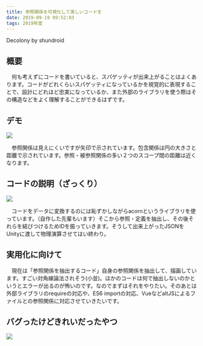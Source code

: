 ```yaml
---
title: 参照関係を可視化して美しいコードを
date: 2019-09-19 09:52:03
tags: 2019年度
---
```


Decolony by shundroid

## 概要

　何も考えずにコードを書いていると、スパゲッティが出来上がることはよくあります。コードがどれくらいスパゲッティになっているかを視覚的に表現することで、設計にどれほど忠実になっているか、また外部のライブラリを使う際はその構造などをよく理解することができるはずです。

## デモ

![](https://9e2mla.bn.files.1drv.com/y4mwjwPLBmAF3ZS8LmylAhiWlPJ8l2-ED4E3cH1x3CbfJFHAVRHkfIncLAp8XabElz0LcGBdwhrpCrO0mBJkcHKfHwOM-WVHNd5lTlXS9DjjZ0P3cT_HN1cPNfJ9nt7UhbdNP4r7Xm5vAG7NGBs-14ApuB9fq-K9oBwYtCLIMZbQ-apkNZE5sDMVV1XjqGjAI1ZjirULVXGGm-UT__y254iPw?width=434&height=380&cropmode=none)

　参照関係は見えにくいですが矢印で示されています。包含関係は円の大きさと距離で示されています。参照・被参照関係の多い２つのスコープ間の距離は近くなります。

## コードの説明（ざっくり）

![](https://pu2mla.bn.files.1drv.com/y4m6izWmruwpuD5BHwl2jaPd1lxVxnW_KiySVIPVMnrxe15O86MMpqcf8KApXAkHS3tz84PfvYTRcTLoIq8afpyJvUA4nulKGvnhLePtaK73RBZQeLMDQjZ-V6cIQIllytGXkLSFWgY_JSWN1ZFM6fBh8pjPFUeBZcemCR5S7r4ZRGCuth-GXNh6QZjF2ulUMtsTZNMeSxBa8QPvRnUPJRKRQ?width=526&height=163&cropmode=none)

　コードをデータに変換するのには恥ずかしながらacornというライブラリを使っています。（自作した先輩もいます）そこから参照・定義を抽出し、その後それらを結びつけるためIDを振っていきます。そうして出来上がったJSONをUnityに渡して物理演算させてはい終わり。

## 実用化に向けて

　現在は「参照関係を抽出するコード」自身の参照関係を抽出して、描画しています。すごい対角線論法されそう(小並)。ほかのコードは何で抽出しないのかというとエラーが出るのが怖いのです。なのでまずはそれをやりたい。そのあとは外部ライブラリのrequireの対応や、ES6 importの対応、VueなどaltJSによるファイルとの参照関係に対応させていきたいです。

## バグったけどきれいだったやつ

![](https://9e2ola.bn.files.1drv.com/y4mYJl9N_E7GfkjBN_UJUF_uoG0Kd8mkVnMltb7XnP1kbwpJiajPHC1lk1x3OGfi26gfiTNgmaW2U0XqWVUl1y56xiyLjNi11RecCyjpGvFwElbArx25IVLpsw2IVJ__BdVeQGH02lEdGw4kdsZo-Yg145zMyEdsAtuyhe8tSlCVydDQ3jCrNqyxZbUU1VL7RUejRRiBIYv_DOx-RE0dEfcdw?width=229&height=243&cropmode=none)

